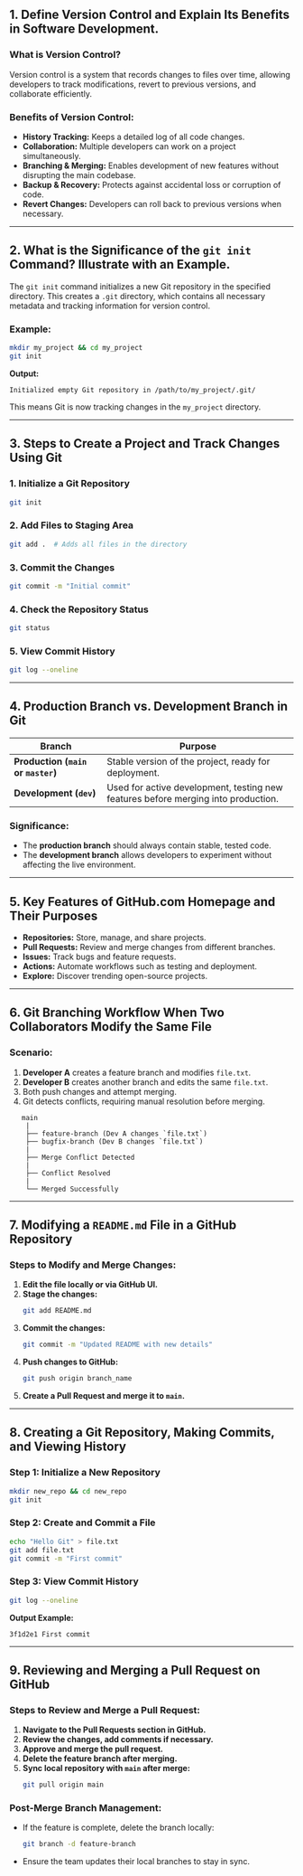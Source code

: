 ## 1. Define Version Control and Explain Its Benefits in Software Development.

### **What is Version Control?**
Version control is a system that records changes to files over time, allowing developers to track modifications, revert to previous versions, and collaborate efficiently.

### **Benefits of Version Control:**
- **History Tracking:** Keeps a detailed log of all code changes.
- **Collaboration:** Multiple developers can work on a project simultaneously.
- **Branching & Merging:** Enables development of new features without disrupting the main codebase.
- **Backup & Recovery:** Protects against accidental loss or corruption of code.
- **Revert Changes:** Developers can roll back to previous versions when necessary.

---

## 2. What is the Significance of the `git init` Command? Illustrate with an Example.

The `git init` command initializes a new Git repository in the specified directory. This creates a `.git` directory, which contains all necessary metadata and tracking information for version control.

### **Example:**
```bash
mkdir my_project && cd my_project
git init
```
**Output:**
```
Initialized empty Git repository in /path/to/my_project/.git/
```
This means Git is now tracking changes in the `my_project` directory.

---

## 3. Steps to Create a Project and Track Changes Using Git

### **1. Initialize a Git Repository**
```bash
git init
```

### **2. Add Files to Staging Area**
```bash
git add .  # Adds all files in the directory
```

### **3. Commit the Changes**
```bash
git commit -m "Initial commit"
```

### **4. Check the Repository Status**
```bash
git status
```

### **5. View Commit History**
```bash
git log --oneline
```

---

## 4. Production Branch vs. Development Branch in Git

| Branch | Purpose |
|--------|---------|
| **Production (`main` or `master`)** | Stable version of the project, ready for deployment. |
| **Development (`dev`)** | Used for active development, testing new features before merging into production. |

### **Significance:**
- The **production branch** should always contain stable, tested code.
- The **development branch** allows developers to experiment without affecting the live environment.

---

## 5. Key Features of GitHub.com Homepage and Their Purposes

- **Repositories:** Store, manage, and share projects.
- **Pull Requests:** Review and merge changes from different branches.
- **Issues:** Track bugs and feature requests.
- **Actions:** Automate workflows such as testing and deployment.
- **Explore:** Discover trending open-source projects.

---

## 6. Git Branching Workflow When Two Collaborators Modify the Same File

### **Scenario:**
1. **Developer A** creates a feature branch and modifies `file.txt`.
2. **Developer B** creates another branch and edits the same `file.txt`.
3. Both push changes and attempt merging.
4. Git detects conflicts, requiring manual resolution before merging.

```
   main
    | 
    ├── feature-branch (Dev A changes `file.txt`)
    ├── bugfix-branch (Dev B changes `file.txt`)
    |
    ├── Merge Conflict Detected
    |
    ├── Conflict Resolved
    |
    └── Merged Successfully
```

---

## 7. Modifying a `README.md` File in a GitHub Repository

### **Steps to Modify and Merge Changes:**

1. **Edit the file locally or via GitHub UI.**
2. **Stage the changes:**
   ```bash
   git add README.md
   ```
3. **Commit the changes:**
   ```bash
   git commit -m "Updated README with new details"
   ```
4. **Push changes to GitHub:**
   ```bash
   git push origin branch_name
   ```
5. **Create a Pull Request and merge it to `main`.**

---

## 8. Creating a Git Repository, Making Commits, and Viewing History

### **Step 1: Initialize a New Repository**
```bash
mkdir new_repo && cd new_repo
git init
```

### **Step 2: Create and Commit a File**
```bash
echo "Hello Git" > file.txt
git add file.txt
git commit -m "First commit"
```

### **Step 3: View Commit History**
```bash
git log --oneline
```

**Output Example:**
```
3f1d2e1 First commit
```

---

## 9. Reviewing and Merging a Pull Request on GitHub

### **Steps to Review and Merge a Pull Request:**
1. **Navigate to the Pull Requests section in GitHub.**
2. **Review the changes, add comments if necessary.**
3. **Approve and merge the pull request.**
4. **Delete the feature branch after merging.**
5. **Sync local repository with `main` after merge:**
   ```bash
   git pull origin main
   ```

### **Post-Merge Branch Management:**
- If the feature is complete, delete the branch locally:
  ```bash
  git branch -d feature-branch
  ```
- Ensure the team updates their local branches to stay in sync.

